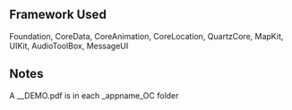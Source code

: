 ## Framework Used

Foundation, CoreData, CoreAnimation, CoreLocation, QuartzCore, MapKit, UIKit, AudioToolBox, MessageUI

## Notes

A __DEMO.pdf is in each _appname_OC folder
